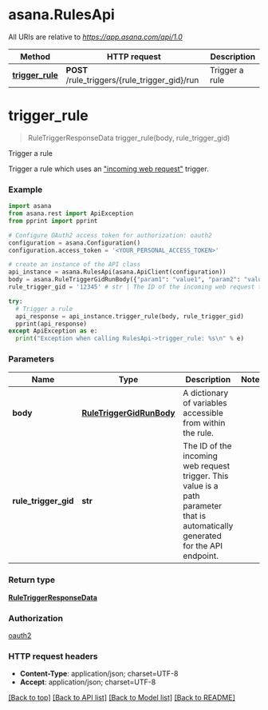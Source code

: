 # asana.RulesApi

All URIs are relative to *https://app.asana.com/api/1.0*

Method | HTTP request | Description
------------- | ------------- | -------------
[**trigger_rule**](RulesApi.md#trigger_rule) | **POST** /rule_triggers/{rule_trigger_gid}/run | Trigger a rule

# **trigger_rule**
> RuleTriggerResponseData trigger_rule(body, rule_trigger_gid)

Trigger a rule

Trigger a rule which uses an [\"incoming web request\"](/docs/incoming-web-requests) trigger.

### Example
```python
import asana
from asana.rest import ApiException
from pprint import pprint

# Configure OAuth2 access token for authorization: oauth2
configuration = asana.Configuration()
configuration.access_token = '<YOUR_PERSONAL_ACCESS_TOKEN>'

# create an instance of the API class
api_instance = asana.RulesApi(asana.ApiClient(configuration))
body = asana.RuleTriggerGidRunBody({"param1": "value1", "param2": "value2",}) # RuleTriggerGidRunBody | A dictionary of variables accessible from within the rule.
rule_trigger_gid = '12345' # str | The ID of the incoming web request trigger. This value is a path parameter that is automatically generated for the API endpoint.

try:
  # Trigger a rule
  api_response = api_instance.trigger_rule(body, rule_trigger_gid)
  pprint(api_response)
except ApiException as e:
  print("Exception when calling RulesApi->trigger_rule: %s\n" % e)
```

### Parameters

Name | Type | Description  | Notes
------------- | ------------- | ------------- | -------------
 **body** | [**RuleTriggerGidRunBody**](RuleTriggerGidRunBody.md)| A dictionary of variables accessible from within the rule. | 
 **rule_trigger_gid** | **str**| The ID of the incoming web request trigger. This value is a path parameter that is automatically generated for the API endpoint. | 

### Return type

[**RuleTriggerResponseData**](RuleTriggerResponseData.md)

### Authorization

[oauth2](../README.md#oauth2)

### HTTP request headers

 - **Content-Type**: application/json; charset=UTF-8
 - **Accept**: application/json; charset=UTF-8

[[Back to top]](#) [[Back to API list]](../README.md#documentation-for-api-endpoints) [[Back to Model list]](../README.md#documentation-for-models) [[Back to README]](../README.md)

